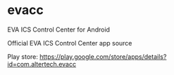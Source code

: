 # evacc
EVA ICS Control Center for Android

Official EVA ICS Control Center app source

Play store: https://play.google.com/store/apps/details?id=com.altertech.evacc
